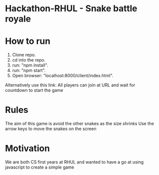 # Hackathon-RHUL - Snake battle royale

# How to run

1. Clone repo.
2. cd into the repo.
3. run: "npm install".
4. run: "npm start".
5. Open browser: "localhost:8000/client/index.html".

Alternatively use this link: 
All players can join at URL and wait for countdown to start the game


# Rules 
The aim of this game is avoid the other snakes as the size shrinks
Use the arrow keys to move the snakes on the screen

# Motivation

We are both CS first years at RHUL and wanted to have a go at using javascript to create a simple game